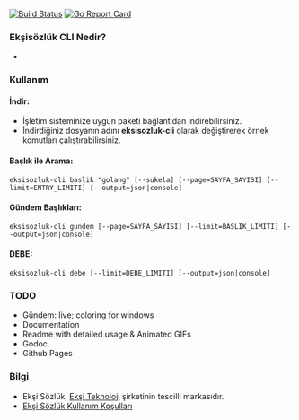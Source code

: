 [![Build Status](https://travis-ci.org/onuryilmaz/eksisozluk-cli.svg?branch=master)](https://travis-ci.org/onuryilmaz/eksisozluk-cli)
[![Go Report Card](http://goreportcard.com/badge/onuryilmaz/eksisozluk-cli)](http://goreportcard.com/report/onuryilmaz/eksisozluk-cli)

### Ekşisözlük CLI Nedir?
* 

### Kullanım

#### İndir:
* İşletim sisteminize uygun paketi bağlantıdan indirebilirsiniz.
* İndirdiğiniz dosyanın adını **eksisozluk-cli** olarak değiştirerek örnek komutları çalıştırabilirsiniz.

#### Başlık ile Arama:
```shell
eksisozluk-cli baslik "golang" [--sukela] [--page=SAYFA_SAYISI] [--limit=ENTRY_LIMITI] [--output=json|console]
```

#### Gündem Başlıkları:
```shell
eksisozluk-cli gundem [--page=SAYFA_SAYISI] [--limit=BASLIK_LIMITI] [--output=json|console]
```

#### DEBE:
```shell
eksisozluk-cli debe [--limit=DEBE_LIMITI] [--output=json|console]
```


### TODO
- Gündem: live; coloring for windows
- Documentation 
 - Readme with detailed usage & Animated GIFs
 - Godoc
 - Github Pages

### Bilgi
* Ekşi Sözlük, [Ekşi Teknoloji](https://eksisozluk.com/eksi-teknoloji--1631416) şirketinin tescilli markasıdır.
* [Ekşi Sözlük Kullanım Koşulları](https://eksisozluk.com/eksi-sozluk-kullanim-kosullari--2602576)
